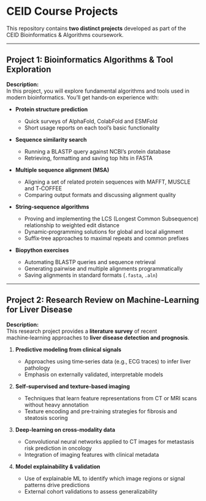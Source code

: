 # CEID Course Projects

This repository contains **two distinct projects** developed as part of the CEID Bioinformatics & Algorithms coursework.

---

##  Project 1: Bioinformatics Algorithms & Tool Exploration

**Description:**  
In this project, you will explore fundamental algorithms and tools used in modern bioinformatics. You’ll get hands‑on experience with:

- **Protein structure prediction**  
  - Quick surveys of AlphaFold, ColabFold and ESMFold  
  - Short usage reports on each tool’s basic functionality  

- **Sequence similarity search**  
  - Running a BLASTP query against NCBI’s protein database  
  - Retrieving, formatting and saving top hits in FASTA  

- **Multiple sequence alignment (MSA)**  
  - Aligning a set of related protein sequences with MAFFT, MUSCLE and T‑COFFEE  
  - Comparing output formats and discussing alignment quality  

- **String‑sequence algorithms**  
  - Proving and implementing the LCS (Longest Common Subsequence) relationship to weighted edit distance  
  - Dynamic‑programming solutions for global and local alignment  
  - Suffix‑tree approaches to maximal repeats and common prefixes  

- **Biopython exercises**  
  - Automating BLASTP queries and sequence retrieval  
  - Generating pairwise and multiple alignments programmatically  
  - Saving alignments in standard formats (`.fasta`, `.aln`)


---

##  Project 2: Research Review on Machine‑Learning for Liver Disease

**Description:**  
This research project provides a **literature survey** of recent machine‑learning approaches to **liver disease detection and prognosis**. 

1. **Predictive modeling from clinical signals**  
   - Approaches using time‑series data (e.g., ECG traces) to infer liver pathology  
   - Emphasis on externally validated, interpretable models  

2. **Self‑supervised and texture‑based imaging**  
   - Techniques that learn feature representations from CT or MRI scans without heavy annotation  
   - Texture encoding and pre‑training strategies for fibrosis and steatosis scoring  

3. **Deep‑learning on cross‑modality data**  
   - Convolutional neural networks applied to CT images for metastasis risk prediction in oncology  
   - Integration of imaging features with clinical metadata  

4. **Model explainability & validation**  
   - Use of explainable ML to identify which image regions or signal patterns drive predictions  
   - External cohort validations to assess generalizability  



